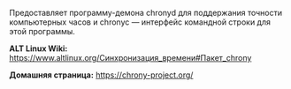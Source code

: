 Предоставляет программу-демона chronyd для поддержания точности компьютерных часов и chronyc — интерфейс командной строки для этой программы.

**ALT Linux Wiki:**  
<https://www.altlinux.org/Синхронизация_времени#Пакет_chrony>

**Домашняя страница:** <https://chrony-project.org/>
